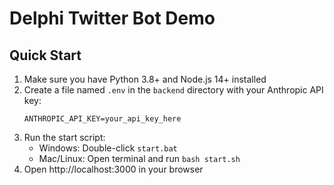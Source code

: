 # Delphi Twitter Bot Demo

## Quick Start
1. Make sure you have Python 3.8+ and Node.js 14+ installed
2. Create a file named `.env` in the `backend` directory with your Anthropic API key:
   ```
   ANTHROPIC_API_KEY=your_api_key_here
   ```
3. Run the start script:
   - Windows: Double-click `start.bat`
   - Mac/Linux: Open terminal and run `bash start.sh`
4. Open http://localhost:3000 in your browser
